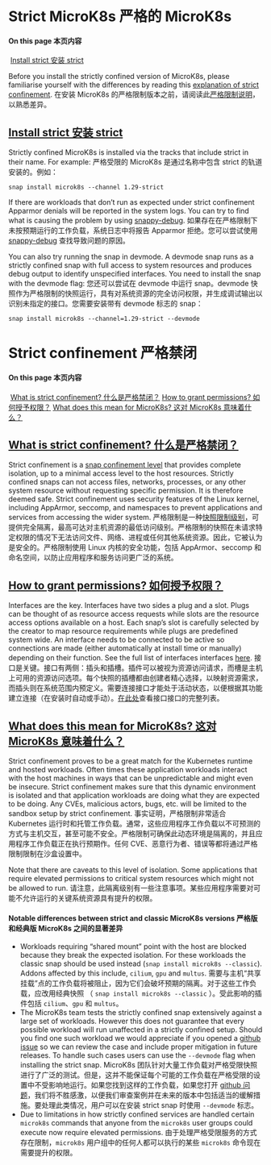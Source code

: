 # Strict MicroK8s 严格的 MicroK8s

#### On this page 本页内容

​                                                [Install strict 安装 strict](https://microk8s.io/docs/install-strict#install-strict)                                                              

Before you install the strictly confined version of MicroK8s, please familiarise yourself with the differences by reading this [explanation of strict confinement](https://microk8s.io/docs/strict-confinement).
在安装 MicroK8s 的严格限制版本之前，请阅读此[严格限制说明](https://microk8s.io/docs/strict-confinement)，以熟悉差异。

## [Install strict 安装 strict](https://microk8s.io/docs/install-strict#install-strict)

Strictly confined MicroK8s is installed via the tracks that include strict in their name. For example:
严格受限的 MicroK8s 是通过名称中包含 strict 的轨道安装的。例如：

```auto
snap install microk8s --channel 1.29-strict
```

If there are workloads that don’t run as expected under strict confinement Apparmor denials will be reported in the system logs. You can try to  find what is causing the problem by using [snappy-debug](https://snapcraft.io/docs/debug-snaps).
如果存在在严格限制下未按预期运行的工作负载，系统日志中将报告 Apparmor 拒绝。您可以尝试使用 [snappy-debug](https://snapcraft.io/docs/debug-snaps) 查找导致问题的原因。

You can also try running the snap in devmode. A devmode snap runs as a  strictly confined snap with full access to system resources and produces debug output to identify unspecified interfaces. You need to install  the snap with the devmode flag:
您还可以尝试在 devmode 中运行 snap。devmode 快照作为严格限制的快照运行，具有对系统资源的完全访问权限，并生成调试输出以识别未指定的接口。您需要安装带有 devmode 标志的 snap：

```auto
snap install microk8s --channel=1.29-strict --devmode
```

# Strict confinement 严格禁闭

#### On this page 本页内容

​                                                [What is strict confinement?
什么是严格禁闭？](https://microk8s.io/docs/strict-confinement#what-is-strict-confinement)                                                      [How to grant permissions?
如何授予权限？](https://microk8s.io/docs/strict-confinement#how-to-grant-permissions)                                                      [What does this mean for MicroK8s?
这对 MicroK8s 意味着什么？](https://microk8s.io/docs/strict-confinement#what-does-this-mean-for-microk8s)                                                              

## [ What is strict confinement? 什么是严格禁闭？](https://microk8s.io/docs/strict-confinement#what-is-strict-confinement)

Strict confinement is a [snap confinement level](https://snapcraft.io/docs/snap-confinement) that provides complete isolation, up to a minimal access level to the  host resources. Strictly confined snaps can not access files, networks,  processes, or any other system resource without requesting specific  permission. It is therefore deemed safe. Strict confinement uses  security features of the Linux kernel, including AppArmor, seccomp, and  namespaces to prevent applications and services from accessing the wider system.
严格限制是一种[快照限制级别](https://snapcraft.io/docs/snap-confinement)，可提供完全隔离，最高可达对主机资源的最低访问级别。严格限制的快照在未请求特定权限的情况下无法访问文件、网络、进程或任何其他系统资源。因此，它被认为是安全的。严格限制使用 Linux 内核的安全功能，包括 AppArmor、seccomp 和命名空间，以防止应用程序和服务访问更广泛的系统。

## [ How to grant permissions? 如何授予权限？](https://microk8s.io/docs/strict-confinement#how-to-grant-permissions)

Interfaces are the key. Interfaces have two sides a plug and a slot. Plugs can be  thought of as resource access requests while slots are the resource  access options available on a host. Each snap’s slot is carefully  selected by the creator to map resource requirements while plugs are  predefined system wide. An interface needs to be connected to be active  so connections are made (either automatically at install time or  manually) depending on their function. See the full list of interfaces  interfaces [here](https://snapcraft.io/docs/supported-interfaces).
接口是关键。接口有两侧：插头和插槽。插件可以被视为资源访问请求，而槽是主机上可用的资源访问选项。每个快照的插槽都由创建者精心选择，以映射资源需求，而插头则在系统范围内预定义。需要连接接口才能处于活动状态，以便根据其功能建立连接（在安装时自动或手动）。[在此处](https://snapcraft.io/docs/supported-interfaces)查看接口接口的完整列表。

## [ What does this mean for MicroK8s? 这对 MicroK8s 意味着什么？](https://microk8s.io/docs/strict-confinement#what-does-this-mean-for-microk8s)

Strict confinement proves to be a great match for the Kubernetes runtime and  hosted workloads. Often times these application workloads interact with  the host machines in ways that can be unpredictable and might even be  insecure. Strict confinement makes sure that this dynamic environment is isolated and that application workloads are doing what they are  expected to be doing. Any CVEs, malicious actors, bugs, etc. will be  limited to the sandbox setup by strict confinement.
事实证明，严格限制非常适合 Kubernetes  运行时和托管工作负载。通常，这些应用程序工作负载以不可预测的方式与主机交互，甚至可能不安全。严格限制可确保此动态环境是隔离的，并且应用程序工作负载正在执行预期作。任何 CVE、恶意行为者、错误等都将通过严格限制限制在沙盒设置中。

Note that there are caveats to this level of isolation. Some applications  that require elevated permissions to critical system resources which  might not be allowed to run.
请注意，此隔离级别有一些注意事项。某些应用程序需要对可能不允许运行的关键系统资源具有提升的权限。

#### Notable differences between strict and classic MicroK8s versions 严格版和经典版 MicroK8s 之间的显著差异

- Workloads requiring “shared mount” point with the host are blocked because they  break the expected isolation. For these workloads the classic snap  should be used instead (`snap install microk8s --classic`). Addons affected by this include, `cilium`, `gpu` and `multus`.
  需要与主机“共享挂载”点的工作负载将被阻止，因为它们会破坏预期的隔离。对于这些工作负载，应改用经典快照 （ `snap install microk8s --classic` ）。受此影响的插件包括 `cilium`、`gpu` 和 `multus`。
- The MicroK8s team tests the strictly confined snap extensively against a  large set of workloads. However this does not guarantee that every  possible workload will run unaffected in a strictly confined setup.  Should you find one such workload we would appreciate if you opened a [github issue](https://github.com/canonical/microk8s/issues) so we can review the case and include proper mitigation in future releases. To handle such cases users can use the `--devmode` flag when installing the strict snap.
  MicroK8s 团队针对大量工作负载对严格受限快照进行了广泛的测试。但是，这并不能保证每个可能的工作负载在严格受限的设置中不受影响地运行。如果您找到这样的工作负载，如果您打开 [github 问题](https://github.com/canonical/microk8s/issues)，我们将不胜感激，以便我们审查案例并在未来的版本中包括适当的缓解措施。要处理此类情况，用户可以在安装 strict snap 时使用 `--devmode` 标志。
- Due to limitations in how strictly confined services are handled certain `microk8s` commands that anyone from the `microk8s` user groups could execute now require elevated permissions.
  由于处理严格受限服务的方式存在限制，`microk8s` 用户组中的任何人都可以执行的某些 `microk8s` 命令现在需要提升的权限。